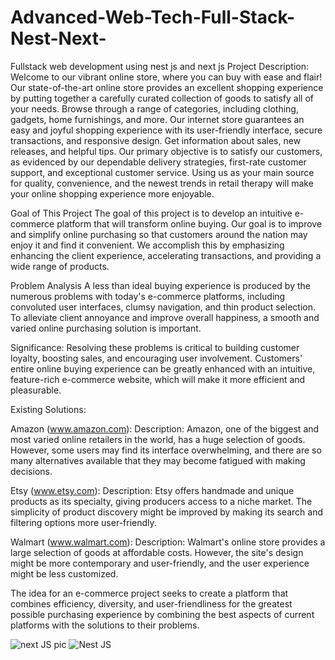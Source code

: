 # Advanced-Web-Tech-Full-Stack-Nest-Next-
Fullstack web development using nest js and next js 
Project Description:
Welcome to our vibrant online store, where you can buy with ease and flair!  Our state-of-the-art online store provides an excellent shopping experience by putting together a carefully curated collection of goods to satisfy all of your needs.  Browse through a range of categories, including clothing, gadgets, home furnishings, and more.  Our internet store guarantees an easy and joyful shopping experience with its user-friendly interface, secure transactions, and responsive design.  Get information about sales, new releases, and helpful tips.  Our primary objective is to satisfy our customers, as evidenced by our dependable delivery strategies, first-rate customer support, and exceptional customer service.  Using us as your main source for quality, convenience, and the newest trends in retail therapy will make your online shopping experience more enjoyable. 

Goal of This Project
The goal of this project is to develop an intuitive e-commerce platform that will transform online buying. Our goal is to improve and simplify online purchasing so that customers around the nation may enjoy it and find it convenient. We accomplish this by emphasizing enhancing the client experience, accelerating transactions, and providing a wide range of products.

Problem Analysis
A less than ideal buying experience is produced by the numerous problems with today's e-commerce platforms, including convoluted user interfaces, clumsy navigation, and thin product selection. To alleviate client annoyance and improve overall happiness, a smooth and varied online purchasing solution is important.   

Significance: Resolving these problems is critical to building customer loyalty, boosting sales, and encouraging user involvement. Customers' entire online buying experience can be greatly enhanced with an intuitive, feature-rich e-commerce website, which will make it more efficient and pleasurable.    

Existing Solutions: 

Amazon (www.amazon.com): Description: Amazon, one of the biggest and most varied online retailers in the world, has a huge selection of goods. However, some users may find its interface overwhelming, and there are so many alternatives available that they may become fatigued with making decisions.   

 

Etsy (www.etsy.com): Description: Etsy offers handmade and unique products as its specialty, giving producers access to a niche market. The simplicity of product discovery might be improved by making its search and filtering options more user-friendly.   

  

Walmart (www.walmart.com): Description: Walmart's online store provides a large selection of goods at affordable costs. However, the site's design might be more contemporary and user-friendly, and the user experience might be less customized.   


The idea for an e-commerce project seeks to create a platform that combines efficiency, diversity, and user-friendliness for the greatest possible purchasing experience by combining the best aspects of current platforms with the solutions to their problems.  

![next JS pic](https://github.com/MorolShohan/Advanced-Web-Tech-Full-Stack-Nest-Next-/assets/81808177/d6dfba6d-58e9-47ae-ae88-fbd3c92e0d73)
![Nest JS](https://github.com/MorolShohan/Advanced-Web-Tech-Full-Stack-Nest-Next-/assets/81808177/eec3d7f3-f753-4114-8aff-6e18663771bf)

